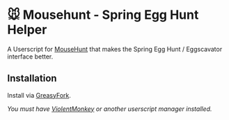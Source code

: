 # 🐭️ Mousehunt - Spring Egg Hunt Helper

A Userscript for [MouseHunt](https://mousehuntgame.com) that makes the Spring Egg Hunt / Eggscavator interface better.

## Installation

Install via [GreasyFork](https://greasyfork.org/en/scripts/462034-mousehunt-spring-egg-hunt-helper).

*You must have [ViolentMonkey](https://violentmonkey.github.io/) or another userscript manager installed.*
